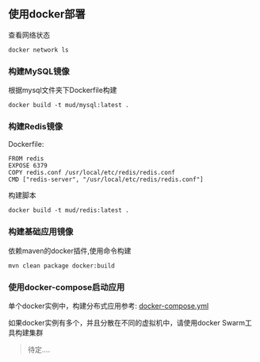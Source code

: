 ## 使用docker部署

查看网络状态
    
    docker network ls

### 构建MySQL镜像

根据mysql文件夹下Dockerfile构建

    docker build -t mud/mysql:latest .

### 构建Redis镜像

Dockerfile:
    
    FROM redis
    EXPOSE 6379
    COPY redis.conf /usr/local/etc/redis/redis.conf
    CMD ["redis-server", "/usr/local/etc/redis/redis.conf"]
    
构建脚本
    
    docker build -t mud/redis:latest .
        
### 构建基础应用镜像

依赖maven的docker插件,使用命令构建

    mvn clean package docker:build
    
### 使用docker-compose启动应用

单个docker实例中，构建分布式应用参考:
    [docker-compose.yml](https://github.com/TonyLiu0112/mud-microservice-demo/blob/master/docker/docker-compose.yml)
    
如果docker实例有多个，并且分散在不同的虚拟机中，请使用docker Swarm工具构建集群
>待定....